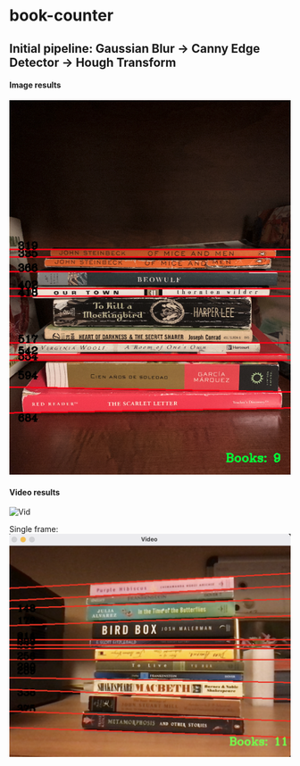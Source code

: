 # book-counter

## Initial pipeline: Gaussian Blur -> Canny Edge Detector -> Hough Transform

#### Image results
![Image 2](./results/book_det_img2.png)

#### Video results
![Vid](./results/book_det_gif.gif)

Single frame:
![Vid frame](./results/book_det_vid_frame.png)
